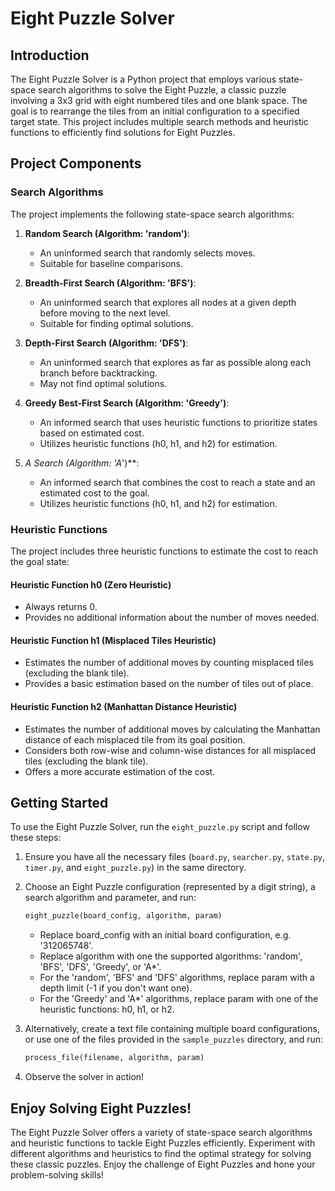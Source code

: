 # Eight Puzzle Solver

## Introduction

The Eight Puzzle Solver is a Python project that employs various state-space search algorithms to solve the Eight Puzzle, a classic puzzle involving a 3x3 grid with eight numbered tiles and one blank space. The goal is to rearrange the tiles from an initial configuration to a specified target state. This project includes multiple search methods and heuristic functions to efficiently find solutions for Eight Puzzles.

## Project Components

### Search Algorithms

The project implements the following state-space search algorithms:

1. **Random Search (Algorithm: 'random')**:
   - An uninformed search that randomly selects moves.
   - Suitable for baseline comparisons.

2. **Breadth-First Search (Algorithm: 'BFS')**:
   - An uninformed search that explores all nodes at a given depth before moving to the next level.
   - Suitable for finding optimal solutions.

3. **Depth-First Search (Algorithm: 'DFS')**:
   - An uninformed search that explores as far as possible along each branch before backtracking.
   - May not find optimal solutions.

4. **Greedy Best-First Search (Algorithm: 'Greedy')**:
   - An informed search that uses heuristic functions to prioritize states based on estimated cost.
   - Utilizes heuristic functions (h0, h1, and h2) for estimation.

5. **A* Search (Algorithm: 'A*')**:
   - An informed search that combines the cost to reach a state and an estimated cost to the goal.
   - Utilizes heuristic functions (h0, h1, and h2) for estimation.

### Heuristic Functions

The project includes three heuristic functions to estimate the cost to reach the goal state:

#### Heuristic Function h0 (Zero Heuristic)
- Always returns 0.
- Provides no additional information about the number of moves needed.

#### Heuristic Function h1 (Misplaced Tiles Heuristic)
- Estimates the number of additional moves by counting misplaced tiles (excluding the blank tile).
- Provides a basic estimation based on the number of tiles out of place.

#### Heuristic Function h2 (Manhattan Distance Heuristic)
- Estimates the number of additional moves by calculating the Manhattan distance of each misplaced tile from its goal position.
- Considers both row-wise and column-wise distances for all misplaced tiles (excluding the blank tile).
- Offers a more accurate estimation of the cost.

## Getting Started

To use the Eight Puzzle Solver, run the `eight_puzzle.py` script and follow these steps:

1. Ensure you have all the necessary files (`board.py`, `searcher.py`, `state.py`, `timer.py`, and `eight_puzzle.py`) in the same directory.

2. Choose an Eight Puzzle configuration (represented by a digit string), a search algorithm and parameter, and run: 

   ```python
   eight_puzzle(board_config, algorithm, param)
   ```
   
   - Replace board_config with an initial board configuration, e.g. '312065748'.
   - Replace algorithm with one the supported algorithms: 'random', 'BFS', 'DFS', 'Greedy', or 'A*'.
   - For the 'random', 'BFS' and 'DFS' algorithms, replace param with a depth limit (-1 if you don't want one). 
   - For the 'Greedy' and 'A*' algorithms, replace param with one of the heuristic functions: h0, h1, or h2.

3. Alternatively, create a text file containing multiple board configurations, or use one of the files provided in the `sample_puzzles` directory, and run:

   ```python
   process_file(filename, algorithm, param)
   ```  

4. Observe the solver in action!

## Enjoy Solving Eight Puzzles!

The Eight Puzzle Solver offers a variety of state-space search algorithms and heuristic functions to tackle Eight Puzzles efficiently. Experiment with different algorithms and heuristics to find the optimal strategy for solving these classic puzzles. Enjoy the challenge of Eight Puzzles and hone your problem-solving skills!